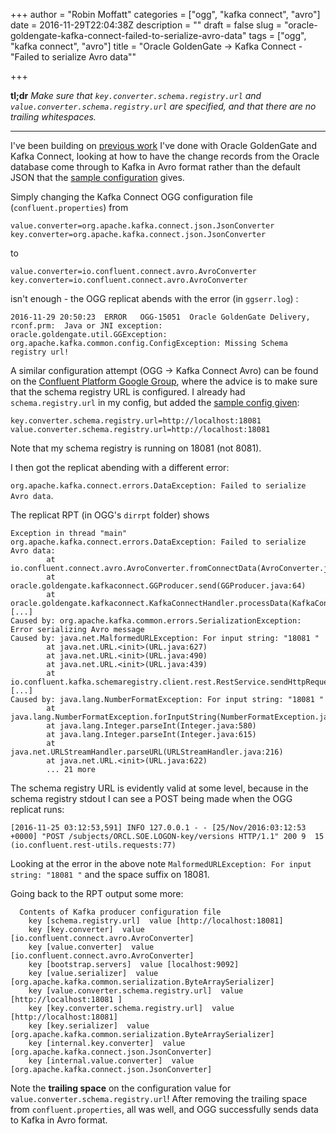 +++
author = "Robin Moffatt"
categories = ["ogg", "kafka connect", "avro"]
date = 2016-11-29T22:04:38Z
description = ""
draft = false
slug = "oracle-goldengate-kafka-connect-failed-to-serialize-avro-data"
tags = ["ogg", "kafka connect", "avro"]
title = "Oracle GoldenGate -> Kafka Connect - \"Failed to serialize Avro data\""

+++

**tl;dr** _Make sure that `key.converter.schema.registry.url` and `value.converter.schema.registry.url` are specified, and that there are no trailing whitespaces._

---
I've been building on [previous work](https://www.confluent.io/blog/streaming-data-oracle-using-oracle-goldengate-kafka-connect/) I've done with Oracle GoldenGate and Kafka Connect, looking at how to have the change records from the Oracle database come through to Kafka in Avro format rather than the default JSON that the [sample configuration](https://java.net/projects/oracledi/downloads/directory/GoldenGate/Oracle%20GoldenGate%20Adapter%20for%20Kafka%20Connect) gives. 

Simply changing the Kafka Connect OGG configuration file (`confluent.properties`) from 

    value.converter=org.apache.kafka.connect.json.JsonConverter
    key.converter=org.apache.kafka.connect.json.JsonConverter


to 

    value.converter=io.confluent.connect.avro.AvroConverter
    key.converter=io.confluent.connect.avro.AvroConverter

isn't enough - the OGG replicat abends with the error (in `ggserr.log`) : 

```
2016-11-29 20:50:23  ERROR   OGG-15051  Oracle GoldenGate Delivery, rconf.prm:  Java or JNI exception:
oracle.goldengate.util.GGException: org.apache.kafka.common.config.ConfigException: Missing Schema registry url!
```

A similar configuration attempt (OGG -> Kafka Connect Avro) can be found on the [Confluent Platform Google Group](https://groups.google.com/forum/#!msg/confluent-platform/hTaL0z9WJhA/ZA5fb-DJBAAJ), where the advice is to make sure that the schema registry URL is configured. I already had `schema.registry.url` in my config, but added the  [sample config given](https://groups.google.com/d/msg/confluent-platform/hTaL0z9WJhA/0Yf0c0GTBQAJ): 

```
key.converter.schema.registry.url=http://localhost:18081
value.converter.schema.registry.url=http://localhost:18081 
```

Note that my schema registry is running on 18081 (not 8081). 

I then got the replicat abending with a different error: 

`org.apache.kafka.connect.errors.DataException: Failed to serialize Avro data`. 

The replicat RPT (in OGG's `dirrpt` folder) shows
```
Exception in thread "main" org.apache.kafka.connect.errors.DataException: Failed to serialize Avro data:
        at io.confluent.connect.avro.AvroConverter.fromConnectData(AvroConverter.java:92)
        at oracle.goldengate.kafkaconnect.GGProducer.send(GGProducer.java:64)
        at oracle.goldengate.kafkaconnect.KafkaConnectHandler.processData(KafkaConnectHandler.java:337)
[...]
Caused by: org.apache.kafka.common.errors.SerializationException: Error serializing Avro message
Caused by: java.net.MalformedURLException: For input string: "18081 "
        at java.net.URL.<init>(URL.java:627)
        at java.net.URL.<init>(URL.java:490)
        at java.net.URL.<init>(URL.java:439)
        at io.confluent.kafka.schemaregistry.client.rest.RestService.sendHttpRequest(RestService.java:124)
[...]
Caused by: java.lang.NumberFormatException: For input string: "18081 "
        at java.lang.NumberFormatException.forInputString(NumberFormatException.java:65)
        at java.lang.Integer.parseInt(Integer.java:580)
        at java.lang.Integer.parseInt(Integer.java:615)
        at java.net.URLStreamHandler.parseURL(URLStreamHandler.java:216)
        at java.net.URL.<init>(URL.java:622)
        ... 21 more
```

The schema registry URL is evidently valid at some level, because in the schema registry stdout I can see a POST being made when the OGG replicat runs:

```
[2016-11-25 03:12:53,591] INFO 127.0.0.1 - - [25/Nov/2016:03:12:53 +0000] "POST /subjects/ORCL.SOE.LOGON-key/versions HTTP/1.1" 200 9  15 (io.confluent.rest-utils.requests:77)
```

Looking at the error in the above note `MalformedURLException: For input string: "18081 "` and the space suffix on 18081. 

Going back to the RPT output some more: 

```
  Contents of Kafka producer configuration file
    key [schema.registry.url]  value [http://localhost:18081]
    key [key.converter]  value [io.confluent.connect.avro.AvroConverter]
    key [value.converter]  value [io.confluent.connect.avro.AvroConverter]
    key [bootstrap.servers]  value [localhost:9092]
    key [value.serializer]  value [org.apache.kafka.common.serialization.ByteArraySerializer]
    key [value.converter.schema.registry.url]  value [http://localhost:18081 ]
    key [key.converter.schema.registry.url]  value [http://localhost:18081]
    key [key.serializer]  value [org.apache.kafka.common.serialization.ByteArraySerializer]
    key [internal.key.converter]  value [org.apache.kafka.connect.json.JsonConverter]
    key [internal.value.converter]  value [org.apache.kafka.connect.json.JsonConverter]
```

Note the **trailing space** on the configuration value for `value.converter.schema.registry.url`! After removing the trailing space from `confluent.properties`, all was well, and OGG successfully sends data to Kafka in Avro format.